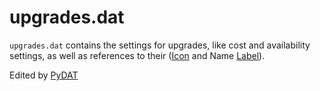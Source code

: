 # upgrades.dat
`upgrades.dat` contains the settings for upgrades, like cost and availability settings, as well as references to their ([Icon](/Help/Files/GRP.md#cmdicongrp) and Name [Label](/Help/Files/TBL.md#stattxttbl)).

Edited by [PyDAT](/Help/Programs/PyDAT.md)
